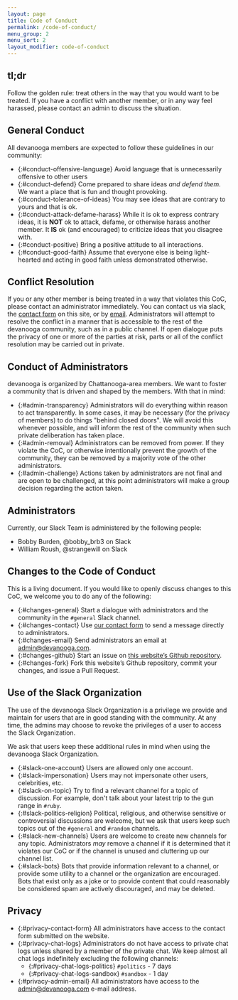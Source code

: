 ```yaml
---
layout: page
title: Code of Conduct
permalink: /code-of-conduct/
menu_group: 2
menu_sort: 2
layout_modifier: code-of-conduct
---
```


## tl;dr
Follow the golden rule: treat others in the way that you would want to be treated. If you have a conflict with another member, or in any way feel harassed, please contact an admin to discuss the situation.

## General Conduct
All devanooga members are expected to follow these guidelines in our community:

- {:#conduct-offensive-language} Avoid language that is unnecessarily offensive to other users
- {:#conduct-defend} Come prepared to share ideas _and defend them_. We want a place that is fun and thought provoking.
- {:#conduct-tolerance-of-ideas} You may see ideas that are contrary to yours and that is ok.
- {:#conduct-attack-defame-harass} While it is ok to express contrary ideas, it is **NOT** ok to attack, defame, or otherwise harass another member. It **IS** ok (and encouraged) to criticize ideas that you disagree with.
- {:#conduct-positive} Bring a positive attitude to all interactions.
- {:#conduct-good-faith} Assume that everyone else is being light-hearted and acting in good faith unless demonstrated otherwise.

## Conflict Resolution
If you or any other member is being treated in a way that violates this CoC, please contact an administrator immediately. You can contact us via slack, the [contact form](/contact/) on this site, or by [email](mailto:admin@devanooga.com).
Administrators will attempt to resolve the conflict in a manner that is accessible to the rest of the devanooga community, such as in a public channel. If open dialogue puts the privacy of one or more of the parties at risk, parts or all of the conflict resolution may be carried out in private.

## Conduct of Administrators
devanooga is organized by Chattanooga-area members. We want to foster a community that is driven and shaped by the members. With that in mind:

- {:#admin-transparency} Administrators will do everything within reason to act transparently. In some cases, it may be necessary (for the privacy of members) to do things "behind closed doors". We will avoid this whenever possible, and will inform the rest of the community when such private deliberation has taken place.
- {:#admin-removal} Administrators can be removed from power. If they violate the CoC, or otherwise intentionally prevent the growth of the community, they can be removed by a majority vote of the other administrators.
- {:#admin-challenge} Actions taken by administrators are not final and are open to be challenged, at this point administrators will make a group decision regarding the action taken.

## Administrators
Currently, our Slack Team is administered by the following people:
- Bobby Burden, @bobby_brb3 on Slack
- William Roush, @strangewill on Slack

## Changes to the Code of Conduct
This is a living document. If you would like to openly discuss changes to this CoC, we welcome you to do any of the following:
- {:#changes-general} Start a dialogue with administrators and the community in the `#general` Slack channel.
- {:#changes-contact} Use [our contact form](/contact) to send a message directly to administrators.
- {:#changes-email} Send administrators an email at <admin@devanooga.com>.
- {:#changes-github} Start an issue on [this website’s Github repository](https://github.com/devanooga/devanooga.github.io).
- {:#changes-fork} Fork this website’s Github repository, commit your changes, and issue a Pull Request.

## Use of the Slack Organization
The use of the devanooga Slack Organization is a privilege we provide and maintain for users that are in good standing with the community. At any time, the admins may choose to revoke the privileges of a user to access the Slack Organization.

We ask that users keep these additional rules in mind when using the devanooga Slack Organization.

- {:#slack-one-account} Users are allowed only one account.
- {:#slack-impersonation} Users may not impersonate other users, celebrities, etc.
- {:#slack-on-topic} Try to find a relevant channel for a topic of discussion. For example, don't talk about your latest trip to the gun range in `#ruby`.
- {:#slack-politics-religion} Political, religious, and otherwise sensitive or controversial discussions are welcome, but we ask that users keep such topics out of the `#general` and `#random` channels.
- {:#slack-new-channels} Users are welcome to create new channels for any topic. Administrators _may_ remove a channel if it is determined that it violates our CoC or if the channel is unused and cluttering up our channel list.
- {:#slack-bots} Bots that provide information relevant to a channel, or provide some utility to a channel or the organization are encouraged. Bots that exist only as a joke or to provide content that could reasonably be considered spam are actively discouraged, and may be deleted.

## Privacy

- {:#privacy-contact-form} All administrators have access to the contact form submitted on the website.
- {:#privacy-chat-logs} Administrators do not have access to private chat logs unless shared by a member of the private chat. We keep almost all chat logs indefinitely excluding the following channels:
  - {:#privacy-chat-logs-politics} `#politics` - 7 days
  - {:#privacy-chat-logs-sandbox} `#sandbox` - 1 day 
- {:#privacy-admin-email} All administrators have access to the <admin@devanooga.com> e-mail address.